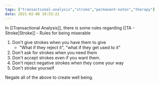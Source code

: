 ```yaml
---
tags: ["transactional-analysis","stroke","permanent-notes","therapy"]
date: 2021-02-06 19:53:21
---
```


In [[Transactional Analysis]], there is some rules regarding [[TA - Stroke|Stroke]] - Rules for being miserable

1. Don't give strokes when you have them to give
	- "What if they reject it", "what if they get used to it"
2. Don't ask for strokes when you need them
3. Don't accept strokes even if you want them.
4. Don't reject negative strokes when they come your way
5. Don't stroke yourself

Negate all of the above to create well being.
